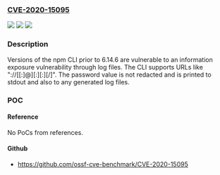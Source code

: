 ### [CVE-2020-15095](https://cve.mitre.org/cgi-bin/cvename.cgi?name=CVE-2020-15095)
![](https://img.shields.io/static/v1?label=Product&message=cli&color=blue)
![](https://img.shields.io/static/v1?label=Version&message=n%2Fa&color=blue)
![](https://img.shields.io/static/v1?label=Vulnerability&message=CWE-532%3A%20Insertion%20of%20Sensitive%20Information%20into%20Log%20File&color=brighgreen)

### Description

Versions of the npm CLI prior to 6.14.6 are vulnerable to an information exposure vulnerability through log files. The CLI supports URLs like "<protocol>://[<user>[:<password>]@]<hostname>[:<port>][:][/]<path>". The password value is not redacted and is printed to stdout and also to any generated log files.

### POC

#### Reference
No PoCs from references.

#### Github
- https://github.com/ossf-cve-benchmark/CVE-2020-15095

